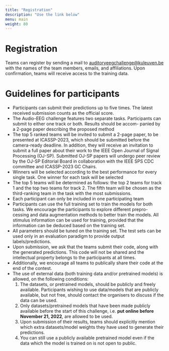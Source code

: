 ```yaml
---
title: "Registration"
description: "Use the link below"
menu: main
weight: 80
---
```


# Registration
Teams can register by sending a mail to
auditoryeegchallenge@kuleuven.be with the names of the team members, emails, and affiliations. Upon confirmation, teams will receive access to the training data. 


# Guidelines for participants

- Participants can submit their predictions up to five times. The latest received submission counts as the official score.
- The Audio-EEG challenge features two separate tasks. Participants can submit to either one track or both. Results should be accom-
panied by a 2-page paper describing the proposed method
- The top 5 ranked teams will be invited to submit a 2-page paper, to be presented at ICASSP-2023, which should be submitted before
the camera-ready deadline. In addition, they will receive an invitation to submit a full paper about their work to the IEEE Open Journal
of Signal Processing (OJ-SP). Submitted OJ-SP papers will undergo peer review by the OJ-SP Editorial Board in collaboration with
the IEEE SPS CDC committee and ICASSP-2023 GC Chairs.
- Winners will be selected according to the best performance for every single task. One winner for each task will be selected
- The top 5 teams will be determined as follows: the top 2 teams for track 1 and the top two teams for track 2. The fifth team will be
chosen as the third-ranking team in the task with the most submissions.
- Each participant can only be included in one participating team    
- Participants can use the full training set to train the models for both tasks. We encourage the participants to explore different prepro-
cessing and data augmentation methods to better train the models. All stimulus information can be used for training, provided that the
information can be deduced based on the training set.
- All parameters should be tuned on the training set. The test sets can be used only in an evaluation paradigm to provide output
labels/predictions.
- Upon submission, we ask that the teams submit their code, along with the generated predictions. This code will not be shared and the intellectual property belongs to the participants at all times. 
- Additionally, we encourage all teams to publically share their code at the end of the contest. 
- The use of external data (both training data and/or pretrained models) is allowed, on the following conditions: 
    1. The datasets, or pretrained models, should be publicly and freely available. Participants wishing to use data/models that are publicly available, but not free, should contact the organisers to discuss if the data can be used. 
    2. Only datasets/pretrained models that have been made publicly available before the start of this challenge, i.e. **put online before November 21, 2022**, are allowed to be used. 
    3. Upon submission of their results, teams should explicitly mention which extra datasets/model weights they have used to generate their predictions.
    4. You can still use a publicly available pretrained model even if the data which the model is trained on is not open to public.

